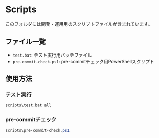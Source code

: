 # Scripts

このフォルダには開発・運用用のスクリプトファイルが含まれています。

## ファイル一覧

- `test.bat`: テスト実行用バッチファイル
- `pre-commit-check.ps1`: pre-commitチェック用PowerShellスクリプト

## 使用方法

### テスト実行
```bash
scripts\test.bat all
```

### pre-commitチェック
```powershell
scripts\pre-commit-check.ps1
```